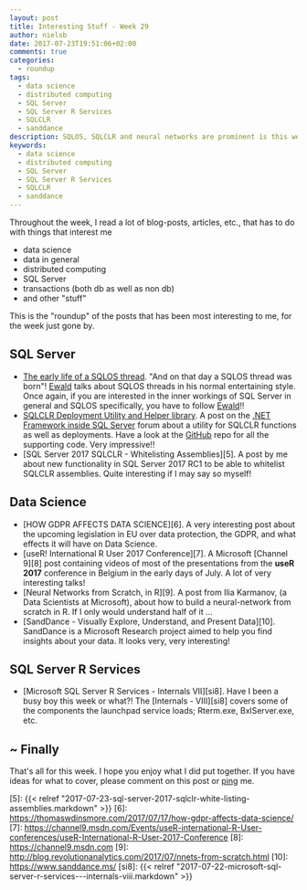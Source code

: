 ```yaml
---
layout: post
title: Interesting Stuff - Week 29
author: nielsb
date: 2017-07-23T19:51:06+02:00
comments: true
categories:
  - roundup
tags:
  - data science
  - distributed computing
  - SQL Server
  - SQL Server R Services
  - SQLCLR
  - sanddance
description: SQLOS, SQLCLR and neural networks are prominent is this weeks roundup! Plus some other goodies!
keywords:
  - data science
  - distributed computing
  - SQL Server
  - SQL Server R Services
  - SQLCLR
  - sanddance   
---
```


Throughout the week, I read a lot of blog-posts, articles, etc., that has to do with things that interest me

* data science
* data in general
* distributed computing
* SQL Server
* transactions (both db as well as non db)
* and other "stuff"

This is the "roundup" of the posts that has been most interesting to me, for the week just gone by. 

<!--more-->

## SQL Server

* [The early life of a SQLOS thread][1]. "And on that day a SQLOS thread was born"! [Ewald][ew] talks about SQLOS threads in his normal entertaining style. Once again, if you are interested in the inner workings of SQL Server in general and SQLOS specifically, you have to follow [Ewald][ew]!!
* [SQLCLR Deployment Utility and Helper library][2]. A post on the [.NET Framework inside SQL Server][3] forum about a utility for SQLCLR functions as well as deployments. Have a look at the [GitHub][4] repo for all the supporting code. Very impressive!!
* [SQL Server 2017 SQLCLR - Whitelisting Assemblies][5]. A post by me about new functionality in SQL Server 2017 RC1 to be able to whitelist SQLCLR assemblies. Quite interesting if I may say so myself!

## Data Science

* [HOW GDPR AFFECTS DATA SCIENCE][6]. A very interesting post about the upcoming legislation in EU over data protection, the GDPR, and what effects it will have on Data Science.
* [useR! International R User 2017 Conference][7]. A Microsoft [Channel 9][8] post containing videos of most of the presentations from the **useR 2017** conference in Belgium in the early days of July. A lot of very interesting talks!
* [Neural Networks from Scratch, in R][9]. A post from Ilia Karmanov, (a Data Scientists at Microsoft), about how to build a neural-network from scratch in R. If I only would understand half of it ...
* [SandDance - Visually Explore, Understand, and Present Data][10]. SandDance is a Microsoft Research project aimed to help you find insights about your data. It looks very, very interesting!

## SQL Server R Services

* [Microsoft SQL Server R Services - Internals VII][si8]. Have I been a busy boy this week or what?! The [Internals - VIII][si8] covers some of the components the launchpad service loads; Rterm.exe, BxlServer.exe, etc.

## ~ Finally

That's all for this week. I hope you enjoy what I did put together. If you have ideas for what to cover, please comment on this post or [ping][ma] me.

[ma]: mailto:niels.it.berglund@gmail.com
[mp]: https://blog.acolyer.org
[iq]: https://www.infoq.com/
[ew]: http://sqlonice.com/
[re]: http://blog.revolutionanalytics.com
[sqsk]: https://www.sqlskills.com
[1]: http://sqlonice.com/the-early-life-of-a-sqlos-thread/
[2]: https://social.msdn.microsoft.com/Forums/en-US/e78c8278-aeef-4a30-996e-cb80e385fea4/sqlclr-deployment-utility-and-helper-library?forum=sqlnetfx
[3]: https://social.msdn.microsoft.com/Forums/en-US/home?forum=sqlnetfx
[4]: https://github.com/vaseug/PowerLib
[5]: {{< relref "2017-07-23-sql-server-2017-sqlclr-white-listing-assemblies.markdown" >}}
[6]: https://thomaswdinsmore.com/2017/07/17/how-gdpr-affects-data-science/
[7]: https://channel9.msdn.com/Events/useR-international-R-User-conferences/useR-International-R-User-2017-Conference
[8]: https://channel9.msdn.com
[9]: http://blog.revolutionanalytics.com/2017/07/nnets-from-scratch.html
[10]: https://www.sanddance.ms/
[si8]: {{< relref "2017-07-22-microsoft-sql-server-r-services---internals-viii.markdown" >}}
